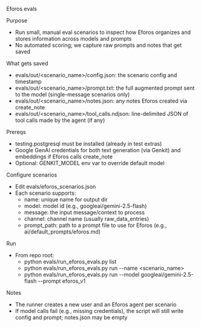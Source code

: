 Eforos evals

Purpose
- Run small, manual eval scenarios to inspect how Eforos organizes and stores information across models and prompts
- No automated scoring; we capture raw prompts and notes that get saved

What gets saved
- evals/out/<scenario_name>/config.json: the scenario config and timestamp
- evals/out/<scenario_name>/prompt.txt: the full augmented prompt sent to the model (single-message scenarios only)
- evals/out/<scenario_name>/notes.json: any notes Eforos created via create_note
- evals/out/<scenario_name>/tool_calls.ndjson: line-delimited JSON of tool calls made by the agent (if any)

Prereqs
- testing.postgresql must be installed (already in test extras)
- Google GenAI credentials for both text generation (via Genkit) and embeddings if Eforos calls create_note
- Optional: GENKIT_MODEL env var to override default model

Configure scenarios
- Edit evals/eforos_scenarios.json
- Each scenario supports:
  - name: unique name for output dir
  - model: model id (e.g., googleai/gemini-2.5-flash)
  - message: the input message/context to process
  - channel: channel name (usually raw_data_entries)
  - prompt_path: path to a prompt file to use for Eforos (e.g., ai/default_prompts/eforos.md)

Run
- From repo root:
  - python evals/run_eforos_evals.py list
  - python evals/run_eforos_evals.py run --name <scenario_name>
  - python evals/run_eforos_evals.py run --model googleai/gemini-2.5-flash --prompt eforos_v1

Notes
- The runner creates a new user and an Eforos agent per scenario
- If model calls fail (e.g., missing credentials), the script will still write config and prompt; notes.json may be empty

